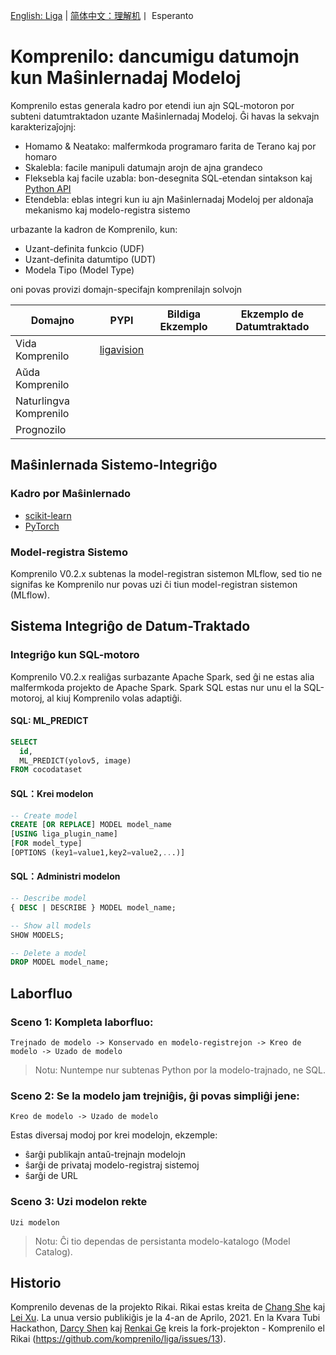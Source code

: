 [English: Liga](README_EN.md) | [简体中文：理解机](README_ZH.md)丨 Esperanto

# Komprenilo: dancumigu datumojn kun Maŝinlernadaj Modeloj

Komprenilo estas generala kadro por etendi iun ajn SQL-motoron por subteni datumtraktadon uzante Maŝinlernadaj Modeloj. Ĝi havas la sekvajn karakterizaĵojnj:

+ Homamo & Neatako: malfermkoda programaro farita de Terano kaj por homaro
+ Skalebla: facile manipuli datumajn arojn de ajna grandeco
+ Fleksebla kaj facile uzabla: bon-desegnita SQL-etendan sintakson kaj [Python API](README_PYTHON.md)
+ Etendebla: eblas integri kun iu ajn Maŝinlernadaj Modeloj per aldonaĵa mekanismo kaj modelo-registra sistemo

urbazante la kadron de Komprenilo, kun: 
+ Uzant-definita funkcio (UDF)
+ Uzant-definita datumtipo (UDT)
+ Modela Tipo (Model Type)

oni povas provizi domajn-specifajn komprenilajn solvojn

| Domajno | PYPI | Bildiga Ekzemplo | Ekzemplo de Datumtraktado |
|-----|-----------|------------|-|
| Vida Komprenilo | [ligavision](README_VISION.md) | | | |
| Aŭda Komprenilo | | | |
| Naturlingva Komprenilo | | | |
| Prognozilo |  | | | |

## Maŝinlernada Sistemo-Integriĝo
### Kadro por Maŝinlernado
+ [scikit-learn](README_SKLEARN.md)
+ [PyTorch](https://gitee.com/komprenilo/liga-pytorch)

### Model-registra Sistemo
Komprenilo V0.2.x subtenas la model-registran sistemon MLflow, sed tio ne signifas ke Komprenilo nur povas uzi ĉi tiun model-registran sistemon (MLflow).


## Sistema Integriĝo de Datum-Traktado
### Integriĝo kun SQL-motoro
Komprenilo V0.2.x realiĝas surbazante Apache Spark, sed ĝi ne estas alia malfermkoda projekto de Apache Spark. Spark SQL estas nur unu el la SQL-motoroj, al kiuj Komprenilo volas adaptiĝi.

#### SQL: ML_PREDICT
``` sql
SELECT
  id,
  ML_PREDICT(yolov5, image)
FROM cocodataset
```

#### SQL：Krei modelon
``` sql
-- Create model
CREATE [OR REPLACE] MODEL model_name
[USING liga_plugin_name]
[FOR model_type]
[OPTIONS (key1=value1,key2=value2,...)]
```

#### SQL：Administri modelon
``` sql
-- Describe model
{ DESC | DESCRIBE } MODEL model_name;

-- Show all models
SHOW MODELS;

-- Delete a model
DROP MODEL model_name;
```

## Laborfluo 
### Sceno 1: Kompleta laborfluo:
```
Trejnado de modelo -> Konservado en modelo-registrejon -> Kreo de modelo -> Uzado de modelo
```
> Notu: Nuntempe nur subtenas Python por la modelo-trajnado, ne SQL.

### Sceno 2: Se la modelo jam trejniĝis, ĝi povas simpliĝi jene:
```
Kreo de modelo -> Uzado de modelo
```
Estas diversaj modoj por krei modelojn, ekzemple:
+ ŝarĝi publikajn antaŭ-trejnajn modelojn
+ ŝarĝi de privataj modelo-registraj sistemoj
+ ŝarĝi de URL

### Sceno 3: Uzi modelon rekte
```
Uzi modelon
```
> Notu: Ĉi tio dependas de persistanta modelo-katalogo (Model Catalog).

## Historio
Komprenilo devenas de la projekto Rikai. Rikai estas kreita de [Chang She](https://github.com/changhiskhan) kaj [Lei Xu](https://github.com/eddyxu). La unua versio publikiĝis je la 4-an de Aprilo, 2021. En la Kvara Tubi Hackathon, [Darcy Shen](https://github.com/da-tubi) kaj [Renkai Ge](https://github.com/Renkai) kreis la fork-projekton - Komprenilo el Rikai (https://github.com/komprenilo/liga/issues/13).
